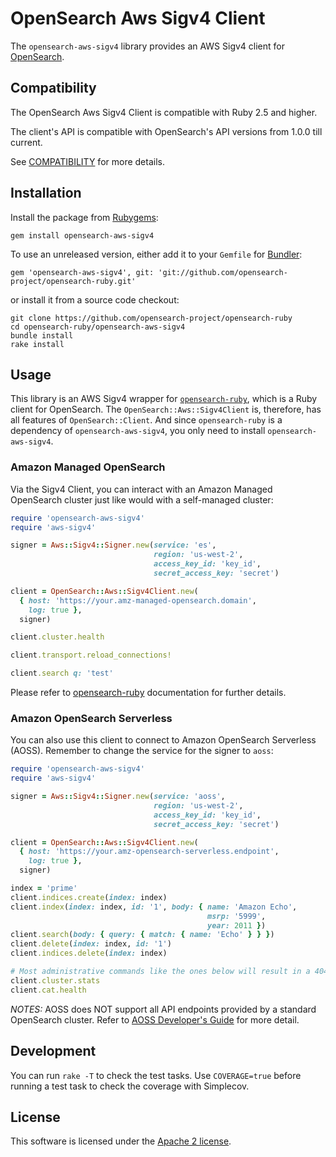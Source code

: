 # OpenSearch Aws Sigv4 Client

The `opensearch-aws-sigv4` library provides an AWS Sigv4 client for [OpenSearch](http://opensearch.com).

## Compatibility

The OpenSearch Aws Sigv4 Client is compatible with Ruby 2.5 and higher.

The client's API is compatible with OpenSearch's API versions from 1.0.0 till current.

See [COMPATIBILITY](../COMPATIBILITY.md) for more details.

## Installation

Install the package from [Rubygems](https://rubygems.org):

    gem install opensearch-aws-sigv4

To use an unreleased version, either add it to your `Gemfile` for [Bundler](http://gembundler.com):

    gem 'opensearch-aws-sigv4', git: 'git://github.com/opensearch-project/opensearch-ruby.git'

or install it from a source code checkout:

    git clone https://github.com/opensearch-project/opensearch-ruby
    cd opensearch-ruby/opensearch-aws-sigv4
    bundle install
    rake install

## Usage

This library is an AWS Sigv4 wrapper for 
[`opensearch-ruby`](https://github.com/opensearch-project/opensearch-ruby/tree/main/opensearch-ruby),
which is a Ruby client for OpenSearch. The `OpenSearch::Aws::Sigv4Client` is, therefore, has all features of `OpenSearch::Client`.
And since `opensearch-ruby` is a dependency of `opensearch-aws-sigv4`, you only need to install `opensearch-aws-sigv4`.

### Amazon Managed OpenSearch
Via the Sigv4 Client, you can interact with an Amazon Managed OpenSearch cluster just like would with a self-managed cluster:

```ruby
require 'opensearch-aws-sigv4'
require 'aws-sigv4'

signer = Aws::Sigv4::Signer.new(service: 'es',
                                region: 'us-west-2',
                                access_key_id: 'key_id',
                                secret_access_key: 'secret')

client = OpenSearch::Aws::Sigv4Client.new(
  { host: 'https://your.amz-managed-opensearch.domain',
    log: true }, 
  signer)

client.cluster.health

client.transport.reload_connections!

client.search q: 'test'
```

Please refer to [opensearch-ruby](https://github.com/opensearch-project/opensearch-ruby/blob/main/opensearch-ruby/README.md) documentation for further details.

### Amazon OpenSearch Serverless
You can also use this client to connect to Amazon OpenSearch Serverless (AOSS). Remember to change the service for the signer to `aoss`:

```ruby
require 'opensearch-aws-sigv4'
require 'aws-sigv4'

signer = Aws::Sigv4::Signer.new(service: 'aoss',
                                region: 'us-west-2',
                                access_key_id: 'key_id',
                                secret_access_key: 'secret')

client = OpenSearch::Aws::Sigv4Client.new(
  { host: 'https://your.amz-opensearch-serverless.endpoint',
    log: true },
  signer)

index = 'prime'
client.indices.create(index: index)
client.index(index: index, id: '1', body: { name: 'Amazon Echo', 
                                            msrp: '5999', 
                                            year: 2011 })
client.search(body: { query: { match: { name: 'Echo' } } })
client.delete(index: index, id: '1')
client.indices.delete(index: index)

# Most administrative commands like the ones below will result in a 404 error for AOSS
client.cluster.stats
client.cat.health
```

*NOTES:* AOSS does NOT support all API endpoints provided by a standard OpenSearch cluster. Refer to [AOSS Developer's Guide](https://docs.aws.amazon.com/opensearch-service/latest/developerguide/serverless-genref.html) for more detail.

## Development

You can run `rake -T` to check the test tasks. Use `COVERAGE=true` before running a test task to check the coverage with Simplecov.

## License

This software is licensed under the [Apache 2 license](./LICENSE).
